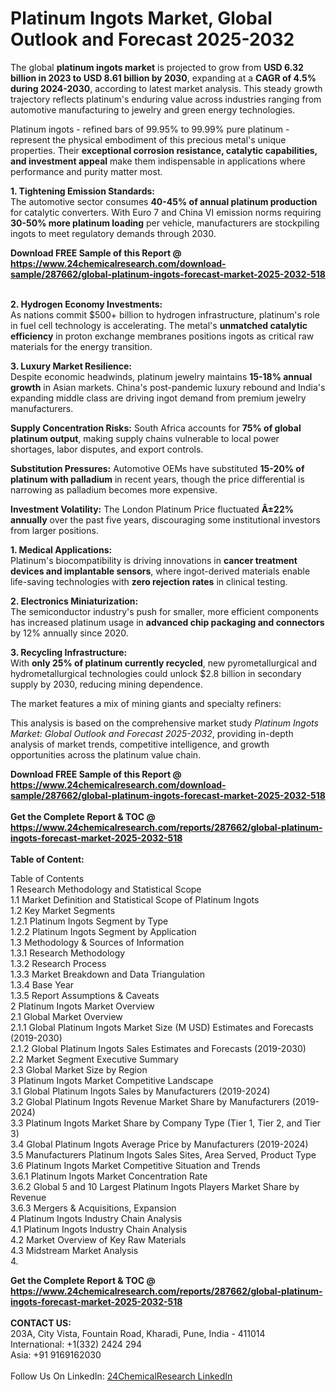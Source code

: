 <h1>Platinum Ingots Market, Global Outlook and Forecast 2025-2032</h1><p>The global <strong>platinum ingots market</strong> is projected to grow from <strong>USD 6.32 billion in 2023 to USD 8.61 billion by 2030</strong>, expanding at a <strong>CAGR of 4.5% during 2024-2030</strong>, according to latest market analysis. This steady growth trajectory reflects platinum's enduring value across industries ranging from automotive manufacturing to jewelry and green energy technologies.</p><p>Platinum ingots - refined bars of 99.95% to 99.99% pure platinum - represent the physical embodiment of this precious metal's unique properties. Their <strong>exceptional corrosion resistance, catalytic capabilities, and investment appeal</strong> make them indispensable in applications where performance and purity matter most.</p><p><strong>1. Tightening Emission Standards:</strong><br>
The automotive sector consumes <strong>40-45% of annual platinum production</strong> for catalytic converters. With Euro 7 and China VI emission norms requiring <strong>30-50% more platinum loading</strong> per vehicle, manufacturers are stockpiling ingots to meet regulatory demands through 2030.</p><div><b>Download FREE Sample of this Report @ 
            <a href="https://www.24chemicalresearch.com/download-sample/287662/global-platinum-ingots-forecast-market-2025-2032-518">
            https://www.24chemicalresearch.com/download-sample/287662/global-platinum-ingots-forecast-market-2025-2032-518</a></b></div><br><p><strong>2. Hydrogen Economy Investments:</strong><br>
As nations commit $500+ billion to hydrogen infrastructure, platinum's role in fuel cell technology is accelerating. The metal's <strong>unmatched catalytic efficiency</strong> in proton exchange membranes positions ingots as critical raw materials for the energy transition.</p><p><strong>3. Luxury Market Resilience:</strong><br>
Despite economic headwinds, platinum jewelry maintains <strong>15-18% annual growth</strong> in Asian markets. China's post-pandemic luxury rebound and India's expanding middle class are driving ingot demand from premium jewelry manufacturers.</p><p><strong>Supply Concentration Risks:</strong> South Africa accounts for <strong>75% of global platinum output</strong>, making supply chains vulnerable to local power shortages, labor disputes, and export controls.</p><p><strong>Substitution Pressures:</strong> Automotive OEMs have substituted <strong>15-20% of platinum with palladium</strong> in recent years, though the price differential is narrowing as palladium becomes more expensive.</p><p><strong>Investment Volatility:</strong> The London Platinum Price fluctuated <strong>Â±22% annually</strong> over the past five years, discouraging some institutional investors from larger positions.</p><p><strong>1. Medical Applications:</strong><br>
Platinum's biocompatibility is driving innovations in <strong>cancer treatment devices and implantable sensors</strong>, where ingot-derived materials enable life-saving technologies with <strong>zero rejection rates</strong> in clinical testing.</p><p><strong>2. Electronics Miniaturization:</strong><br>
The semiconductor industry's push for smaller, more efficient components has increased platinum usage in <strong>advanced chip packaging and connectors</strong> by 12% annually since 2020.</p><p><strong>3. Recycling Infrastructure:</strong><br>
With <strong>only 25% of platinum currently recycled</strong>, new pyrometallurgical and hydrometallurgical technologies could unlock $2.8 billion in secondary supply by 2030, reducing mining dependence.</p><p>The market features a mix of mining giants and specialty refiners:</p><p>This analysis is based on the comprehensive market study <em>Platinum Ingots Market: Global Outlook and Forecast 2025-2032</em>, providing in-depth analysis of market trends, competitive intelligence, and growth opportunities across the platinum value chain.</p><div><b>Download FREE Sample of this Report @ 
            <a href="https://www.24chemicalresearch.com/download-sample/287662/global-platinum-ingots-forecast-market-2025-2032-518">
            https://www.24chemicalresearch.com/download-sample/287662/global-platinum-ingots-forecast-market-2025-2032-518</a></b></div><br><div><b>Get the Complete Report & TOC @ 
            <a href="https://www.24chemicalresearch.com/reports/287662/global-platinum-ingots-forecast-market-2025-2032-518">
            https://www.24chemicalresearch.com/reports/287662/global-platinum-ingots-forecast-market-2025-2032-518</a></b></div><br>
            <b>Table of Content:</b><p>Table of Contents<br />
1 Research Methodology and Statistical Scope<br />
1.1 Market Definition and Statistical Scope of Platinum Ingots<br />
1.2 Key Market Segments<br />
1.2.1 Platinum Ingots Segment by Type<br />
1.2.2 Platinum Ingots Segment by Application<br />
1.3 Methodology & Sources of Information<br />
1.3.1 Research Methodology<br />
1.3.2 Research Process<br />
1.3.3 Market Breakdown and Data Triangulation<br />
1.3.4 Base Year<br />
1.3.5 Report Assumptions & Caveats<br />
2 Platinum Ingots Market Overview<br />
2.1 Global Market Overview<br />
2.1.1 Global Platinum Ingots Market Size (M USD) Estimates and Forecasts (2019-2030)<br />
2.1.2 Global Platinum Ingots Sales Estimates and Forecasts (2019-2030)<br />
2.2 Market Segment Executive Summary<br />
2.3 Global Market Size by Region<br />
3 Platinum Ingots Market Competitive Landscape<br />
3.1 Global Platinum Ingots Sales by Manufacturers (2019-2024)<br />
3.2 Global Platinum Ingots Revenue Market Share by Manufacturers (2019-2024)<br />
3.3 Platinum Ingots Market Share by Company Type (Tier 1, Tier 2, and Tier 3)<br />
3.4 Global Platinum Ingots Average Price by Manufacturers (2019-2024)<br />
3.5 Manufacturers Platinum Ingots Sales Sites, Area Served, Product Type<br />
3.6 Platinum Ingots Market Competitive Situation and Trends<br />
3.6.1 Platinum Ingots Market Concentration Rate<br />
3.6.2 Global 5 and 10 Largest Platinum Ingots Players Market Share by Revenue<br />
3.6.3 Mergers & Acquisitions, Expansion<br />
4 Platinum Ingots Industry Chain Analysis<br />
4.1 Platinum Ingots Industry Chain Analysis<br />
4.2 Market Overview of Key Raw Materials<br />
4.3 Midstream Market Analysis<br />
4.</p><div><b>Get the Complete Report & TOC @ 
            <a href="https://www.24chemicalresearch.com/reports/287662/global-platinum-ingots-forecast-market-2025-2032-518">
            https://www.24chemicalresearch.com/reports/287662/global-platinum-ingots-forecast-market-2025-2032-518</a></b></div><br><b>CONTACT US:</b><br>
            203A, City Vista, Fountain Road, Kharadi, Pune, India - 411014<br>
            International: +1(332) 2424 294<br>
            Asia: +91 9169162030 <br><br>
            Follow Us On LinkedIn: <a href="https://www.linkedin.com/company/24chemicalresearch/">24ChemicalResearch LinkedIn</a>